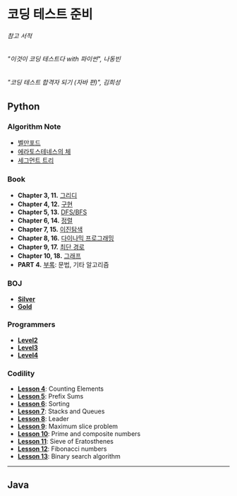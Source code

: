 # 코딩 테스트 준비
###### 참고 서적
###### "이것이 코딩 테스트다 with 파이썬", 나동빈
###### "코딩 테스트 합격자 되기 (자바 편)", 김희성

## Python
### Algorithm Note
- [벨만포드](https://github.com/yurad12/coding-test/blob/master/Python/Algorithm%20Note/bellman_ford.py)
- [에라토스테네스의 체](https://github.com/yurad12/coding-test/blob/master/Python/Algorithm%20Note/is_prime_number2.py)
- [세그먼트 트리](https://github.com/yurad12/coding-test/blob/master/Python/Algorithm%20Note/segment_tree.py)

### Book
- **Chapter 3, 11.** [그리디](https://github.com/yurad12/coding_test/tree/master/Python/BOOK/greedy)
- **Chapter 4, 12.** [구현](https://github.com/yurad12/coding_test/tree/master/Python/BOOK/implementation)
- **Chapter 5, 13.** [DFS/BFS](https://github.com/yurad12/coding_test/tree/master/Python/BOOK/dfs%26bfs)
- **Chapter 6, 14.** [정렬](https://github.com/yurad12/coding_test/tree/master/Python/BOOK/sort)
- **Chapter 7, 15.** [이진탐색]()
- **Chapter 8, 16.** [다이나믹 프로그래밍](https://github.com/yurad12/coding_test/tree/master/Python/BOOK/dynamic_programming)
- **Chapter 9, 17.** [최단 경로](https://github.com/yurad12/coding_test/tree/master/Python/BOOK/shortest_path)
- **Chapter 10, 18.** [그래프](https://github.com/yurad12/coding-test/tree/master/Python/BOOK/graph)
- **PART 4.** [부록](https://github.com/yurad12/coding_test/tree/master/Python/BOOK/algorithm): 문법, 기타 알고리즘
  
  
### BOJ
- **[Silver](https://github.com/yurad12/coding-test/tree/master/Python/BOJ/Silver)**
- **[Gold](https://github.com/yurad12/coding-test/tree/master/Python/BOJ/Gold)**


### Programmers
- **[Level2](https://github.com/yurad12/coding-test/tree/master/Python/PROGRAMMERS/Level2)**
- **[Level3](https://github.com/yurad12/coding-test/tree/master/Python/PROGRAMMERS/Level3)**
- **[Level4](https://github.com/yurad12/coding-test/tree/master/Python/PROGRAMMERS/Level4)**


### Codility
- **[Lesson 4](https://github.com/yurad12/coding-test/tree/master/Python/Codility/Lesson%204)**: Counting Elements
- **[Lesson 5](https://github.com/yurad12/coding-test/tree/master/Python/Codility/Lesson%205)**: Prefix Sums
- **[Lesson 6](https://github.com/yurad12/coding-test/tree/master/Python/Codility/Lesson%206)**: Sorting
- **[Lesson 7](https://github.com/yurad12/coding-test/tree/master/Python/Codility/Lesson%207)**: Stacks and Queues
- **[Lesson 8](https://github.com/yurad12/coding-test/tree/master/Python/Codility/Lesson%208)**: Leader
- **[Lesson 9](https://github.com/yurad12/coding-test/tree/master/Python/Codility/Lesson%209)**: Maximum slice problem
- **[Lesson 10](https://github.com/yurad12/coding-test/tree/master/Python/Codility/Lesson%2010)**: Prime and composite numbers
- **[Lesson 11](https://github.com/yurad12/coding-test/tree/master/Python/Codility/Lesson%2011)**: Sieve of Eratosthenes
- **[Lesson 12](https://github.com/yurad12/coding-test/tree/master/Python/Codility/Lesson%2012)**: Fibonacci numbers
- **[Lesson 13](https://github.com/yurad12/coding-test/tree/master/Python/Codility/Lesson%2013)**: Binary search algorithm

---
## Java